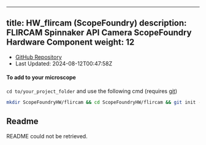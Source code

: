 
---
title: HW_flircam (ScopeFoundry)
description: FLIRCAM Spinnaker API Camera ScopeFoundry Hardware Component
weight: 12
---
- [GitHub Repository](https://github.com/ScopeFoundry/HW_flircam)
- Last Updated: 2024-08-12T00:47:58Z

#### To add to your microscope 

`cd to/your_project_folder` and use the following cmd (requires [git](/docs/100_development/20_git/))

```bash
mkdir ScopeFoundryHW/flircam && cd ScopeFoundryHW/flircam && git init --initial-branch=master && git remote add upstream_ScopeFoundry https://github.com/ScopeFoundry/HW_flircam && git pull upstream_ScopeFoundry master && cd ../..
```

## Readme
README could not be retrieved.
